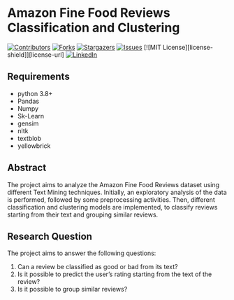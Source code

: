 # Amazon Fine Food Reviews Classification and Clustering

[![Contributors][contributors-shield]][contributors-url]
[![Forks][forks-shield]][forks-url]
[![Stargazers][stars-shield]][stars-url]
[![Issues][issues-shield]][issues-url]
[![MIT License][license-shield]][license-url]
[![LinkedIn][linkedin-shield]][linkedin-url]

## Requirements
* python 3.8+
* Pandas
* Numpy
* Sk-Learn
* gensim
* nltk
* textblob
* yellowbrick

## Abstract 

The project aims to analyze the Amazon Fine Food Reviews dataset using different Text Mining techniques.
Initially, an exploratory analysis of the data is performed, followed by some preprocessing activities. Then, different classification and clustering models are implemented, to classify reviews starting from their text and grouping similar reviews.

## Research Question

The project aims to answer the following questions:
1. Can a review be classified as good or bad from its text?
2. Is it possible to predict the user’s rating starting from the text of the review?
3. Is it possible to group similar reviews?

<!-- MARKDOWN LINKS & IMAGES -->
<!-- https://www.markdownguide.org/basic-syntax/#reference-style-links -->
[contributors-shield]: hhttps://img.shields.io/github/contributors/giocoal/word-embedding-italian-literature.svg?style=for-the-badge
[contributors-url]: https://github.com/rmarconzini/amazon-fine-food-reviews-classification-clustering/graphs/contributors
[forks-shield]: https://img.shields.io/github/forks/giocoal/word-embedding-italian-literature.svg?style=for-the-badge
[forks-url]:https://github.com/rmarconzini/amazon-fine-food-reviews-classification-clustering/network/members
[stars-shield]: https://img.shields.io/github/stars/giocoal/word-embedding-italian-literature.svg?style=for-the-badge
[stars-url]: https://github.com/rmarconzini/amazon-fine-food-reviews-classification-clustering/stargazers
[issues-shield]:  https://img.shields.io/github/issues/giocoal/word-embedding-italian-literature.svg?style=for-the-badge
[issues-url]: https://github.com/rmarconzini/amazon-fine-food-reviews-classification-clustering/issues
[linkedin-shield]: https://img.shields.io/badge/-LinkedIn-black.svg?style=for-the-badge&logo=linkedin&colorB=555
[linkedin-url]: https://www.linkedin.com/in/remo-marconzini-992941152/
[product-screenshot]: images/screenshot.png
[Next.js]: https://img.shields.io/badge/next.js-000000?style=for-the-badge&logo=nextdotjs&logoColor=white
[Next-url]: https://nextjs.org/
[React.js]: https://img.shields.io/badge/React-20232A?style=for-the-badge&logo=react&logoColor=61DAFB
[React-url]: https://reactjs.org/
[Vue.js]: https://img.shields.io/badge/Vue.js-35495E?style=for-the-badge&logo=vuedotjs&logoColor=4FC08D
[Vue-url]: https://vuejs.org/
[Angular.io]: https://img.shields.io/badge/Angular-DD0031?style=for-the-badge&logo=angular&logoColor=white
[Angular-url]: https://angular.io/
[Svelte.dev]: https://img.shields.io/badge/Svelte-4A4A55?style=for-the-badge&logo=svelte&logoColor=FF3E00
[Svelte-url]: https://svelte.dev/
[Laravel.com]: https://img.shields.io/badge/Laravel-FF2D20?style=for-the-badge&logo=laravel&logoColor=white
[Laravel-url]: https://laravel.com
[Bootstrap.com]: https://img.shields.io/badge/Bootstrap-563D7C?style=for-the-badge&logo=bootstrap&logoColor=white
[Bootstrap-url]: https://getbootstrap.com
[JQuery.com]: https://img.shields.io/badge/jQuery-0769AD?style=for-the-badge&logo=jquery&logoColor=white
[JQuery-url]: https://jquery.com